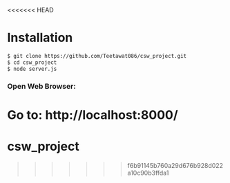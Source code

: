 <<<<<<< HEAD


# Installation
```bash
$ git clone https://github.com/Teetawat086/csw_project.git 
$ cd csw_project
$ node server.js 
```



### Open Web Browser:
Go to: http://localhost:8000/
=======
# csw_project
>>>>>>> f6b91145b760a29d676b928d022a10c90b3ffda1
